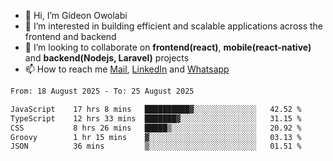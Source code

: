 - 👋 Hi, I’m Gideon Owolabi
- 👀 I’m interested in building efficient and scalable applications across the frontend and backend
- 💞️ I’m looking to collaborate on <b>frontend(react)</b>, <b>mobile(react-native)</b> and <b>backend(Nodejs, Laravel)</b> projects
- 📫 How to reach me <a href="mailto:gideoniyin2021@gmail.com">Mail</a>, <a href="https://www.linkedin.com/in/gideon-owolabi-9b667a232/">LinkedIn</a> and <a href="https://wa.me/2348055377085">Whatsapp</a>

<!---
gude1/gude1 is a ✨ special ✨ repository because its `README.md` (this file) appears on your GitHub profile.
You can click the Preview link to take a look at your changes.
--->

<!--START_SECTION:waka-->

```txt
From: 18 August 2025 - To: 25 August 2025

JavaScript    17 hrs 8 mins   ██████████▓░░░░░░░░░░░░░░   42.52 %
TypeScript    12 hrs 33 mins  ███████▓░░░░░░░░░░░░░░░░░   31.15 %
CSS           8 hrs 26 mins   █████▒░░░░░░░░░░░░░░░░░░░   20.92 %
Groovy        1 hr 15 mins    ▓░░░░░░░░░░░░░░░░░░░░░░░░   03.13 %
JSON          36 mins         ▒░░░░░░░░░░░░░░░░░░░░░░░░   01.51 %
```

<!--END_SECTION:waka-->
